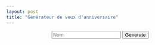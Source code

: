 ```yaml
---
layout: post
title: "Générateur de veux d'anniversaire"
---
```




<p align="center">
	<input type="text" id="Nameinput" placeholder="Nom">
	<input type="button" id="GenButton" value="Generate">
</p>

<p id="wishOutut"></p>

<script type="text/javascript">

	var NameInput = document.getElementById("Nameinput");
	var GenButton = document.getElementById("GenButton");

	GenButton.addEventListener('click', Generate);

	function Generate() {
		var fete = (Math.random()>0.8);
		var Name = NameInput.value;

		if (fete) {
			var wish = randomFromList([
				"Bonne ",
				"Joyeuse "]);
			wish += "fête d'";
		}
		else {
			var wish = randomFromList([
				"Bon ",
				"Joyeux "]);
		}

		var anniv = randomFromList([
			"Anniversaire ",
			"Anniv "]);

		wish += anniv;

		if (Name != ""){
			if (Math.random()>0.5){
				wish += Name;

				if (Math.random()>0.7){
					for (var i = 0; i < Math.floor(Math.random()*2) + 2; i++) {
						wish+= Name[Name.length-1];
					}
				}
				wish += " "
			}
		}

		for (var i = 0; i < Math.floor(Math.random()*5 -1); i++) {
			wish += "!";
		}

		wish += " "

		for (var i = 0; i < Math.floor(Math.random()*5 -1); i++) {
			wish += randomFromList([
				"🎂",
				"🎉",
				"💕",
				"😃",
				"😍",
				"😆",
				"😊",
				"😄",
				"🥳",
				"🎊",
				"🎈",
				"✨",
				"😘"
				]);
		}

		//console.log(wish)
		var size = Math.floor(60 - (wish.length-15))
		console.log(size)
		writeLine(size, wish);

		return wish

	}



	function randomFromList(list) {
	  return list[Math.floor(Math.random() * list.length)];
	}

	function writeLine(fontSize, text) {
	  var p = document.getElementById("wishOutut");
	  p.style.fontSize = fontSize + "px";
	  p.style.margin = "0";
	  p.style.textAlign = "center";
	  p.textContent = text;
	}